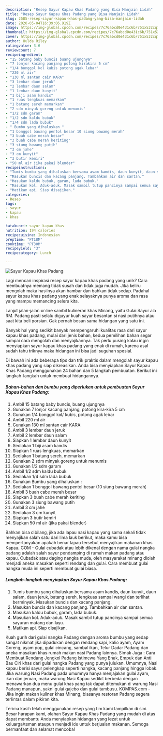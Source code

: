 ```yaml
---
description: "Resep Sayur Kapau Khas Padang yang Bisa Manjain Lidah"
title: "Resep Sayur Kapau Khas Padang yang Bisa Manjain Lidah"
slug: 2585-resep-sayur-kapau-khas-padang-yang-bisa-manjain-lidah
date: 2020-05-04T16:39:06.919Z
image: https://img-global.cpcdn.com/recipes/7c76abcd0e431c6b/751x532cq70/sayur-kapau-khas-padang-foto-resep-utama.jpg
thumbnail: https://img-global.cpcdn.com/recipes/7c76abcd0e431c6b/751x532cq70/sayur-kapau-khas-padang-foto-resep-utama.jpg
cover: https://img-global.cpcdn.com/recipes/7c76abcd0e431c6b/751x532cq70/sayur-kapau-khas-padang-foto-resep-utama.jpg
author: Hulda Riley
ratingvalue: 3.6
reviewcount: 7
recipeingredient:
- "15 batang baby buncis buang ujungnya"
- "7 lonjor kacang panjang potong kirakira 5 cm"
- "1/4 bonggol kol kubis potong agak lebar"
- "220 ml air"
- "130 ml santan cair KARA"
- "3 lembar daun jeruk"
- "2 lembar daun salam"
- "1 lembar daun kunyit"
- "1 biji asam kandis"
- "1 ruas lengkuas memarkan"
- "1 batang sereh memarkan"
- "2 sdm minyak goreng untuk menumis"
- "1/2 sdm garam"
- "1/2 sdm kaldu bubuk"
- "1/4 sdm lada bubuk"
- " Bumbu yang dihaluskan "
- "1 bonggol bawang pentol besar 10 siung bawang merah"
- "3 buah cabe merah besar"
- "3 buah cabe merah keriting"
- "3 siung bawang putih"
- "3 cm jahe"
- "3 cm kunyit"
- "3 butir kemiri"
- "50 ml air jika pakai blender"
recipeinstructions:
- "Tumis bumbu yang dihaluskan bersama asam kandis, daun kunyit, daun salam, daun jeruk, batang sereh, lengkuas sampai wangi dan terlihat berminyak. Masukan buncis dan kacang panjang."
- "Masukan buncis dan kacang panjang. Tambahkan air dan santan."
- "Masukan kaldu bubuk, garam, lada bubuk."
- "Masukan kol. Aduk-aduk. Masak sambil tutup pancinya sampai semua sayuran matang dan layu."
- "Matikan api. Siap disajikan."
categories:
- Resep
tags:
- sayur
- kapau
- khas

katakunci: sayur kapau khas 
nutrition: 194 calories
recipecuisine: Indonesian
preptime: "PT18M"
cooktime: "PT30M"
recipeyield: "3"
recipecategory: Lunch

---
```



![Sayur Kapau Khas Padang](https://img-global.cpcdn.com/recipes/7c76abcd0e431c6b/751x532cq70/sayur-kapau-khas-padang-foto-resep-utama.jpg)

Lagi mencari inspirasi resep sayur kapau khas padang yang unik? Cara membuatnya memang tidak susah dan tidak juga mudah. Jika keliru mengolah maka hasilnya akan hambar dan bahkan tidak sedap. Padahal sayur kapau khas padang yang enak selayaknya punya aroma dan rasa yang mampu memancing selera kita.

Lanjut jalan-jalan online sambil kulineran khas Minang, yaitu Gulai Sayur ala RM. Padang pasti selalu diguyur kuah sayur besantan si nasi putihnya atau saat kita beli porsian. Gak pernah bosan sama hidangan yang satu ini.

Banyak hal yang sedikit banyak mempengaruhi kualitas rasa dari sayur kapau khas padang, mulai dari jenis bahan, kedua pemilihan bahan segar sampai cara mengolah dan menyajikannya. Tak perlu pusing kalau ingin menyiapkan sayur kapau khas padang yang enak di rumah, karena asal sudah tahu triknya maka hidangan ini bisa jadi suguhan spesial.


Di bawah ini ada beberapa tips dan trik praktis dalam mengolah sayur kapau khas padang yang siap dikreasikan. Anda bisa menyiapkan Sayur Kapau Khas Padang menggunakan 24 bahan dan 5 langkah pembuatan. Berikut ini langkah-langkah untuk membuat hidangannya.

<!--inarticleads1-->

##### Bahan-bahan dan bumbu yang diperlukan untuk pembuatan Sayur Kapau Khas Padang:

1. Ambil 15 batang baby buncis, buang ujungnya
1. Gunakan 7 lonjor kacang panjang, potong kira-kira 5 cm
1. Gunakan 1/4 bonggol kol/ kubis, potong agak lebar
1. Ambil 220 ml air
1. Gunakan 130 ml santan cair KARA
1. Ambil 3 lembar daun jeruk
1. Ambil 2 lembar daun salam
1. Siapkan 1 lembar daun kunyit
1. Sediakan 1 biji asam kandis
1. Siapkan 1 ruas lengkuas, memarkan
1. Sediakan 1 batang sereh, memarkan
1. Gunakan 2 sdm minyak goreng untuk menumis
1. Gunakan 1/2 sdm garam
1. Ambil 1/2 sdm kaldu bubuk
1. Sediakan 1/4 sdm lada bubuk
1. Gunakan  Bumbu yang dihaluskan :
1. Sediakan 1 bonggol bawang pentol besar (10 siung bawang merah)
1. Ambil 3 buah cabe merah besar
1. Siapkan 3 buah cabe merah keriting
1. Gunakan 3 siung bawang putih
1. Ambil 3 cm jahe
1. Sediakan 3 cm kunyit
1. Siapkan 3 butir kemiri
1. Siapkan 50 ml air (jika pakai blender)


Bahkan bisa dibilang, jika ada lapau nasi kapau yang sama sekali tidak menyajikan salah satu dari lima lauk berikut, maka kamu bisa mempertanyakan apakah benar lapau tersebut menyajikan makanan khas Kapau. COM - Gulai cubadak atau lebih dikenal dengan nama gulai nangka padang adalah salah sayur pendamping di rumah makan padang atau kapau. Cubadak atau daging nangka muda, oleh masyarakat minang diolah menjadi aneka masakan seperti rendang dan gulai. Cara membuat gulai nangka muda ini seperti membuat gulai biasa. 

<!--inarticleads2-->

##### Langkah-langkah menyiapkan Sayur Kapau Khas Padang:

1. Tumis bumbu yang dihaluskan bersama asam kandis, daun kunyit, daun salam, daun jeruk, batang sereh, lengkuas sampai wangi dan terlihat berminyak. Masukan buncis dan kacang panjang.
1. Masukan buncis dan kacang panjang. Tambahkan air dan santan.
1. Masukan kaldu bubuk, garam, lada bubuk.
1. Masukan kol. Aduk-aduk. Masak sambil tutup pancinya sampai semua sayuran matang dan layu.
1. Matikan api. Siap disajikan.


Kuah gurih dari gulai nangka Padang dengan aroma bumbu yang sedap sangat nikmat jika dipadukan dengan rendang sapi, kalio ayam, Ayam Goreng, ayam pop, gulai cincang, sambal ikan, Telur Dadar Padang dan aneka masakan khas rumah makan nasi Padang lainnya. Simak Juga : Cara Membuat Rendang Jengkol Padang Istimewa Yang Enak, Empuk dan Anti Bau Ciri khas dari gulai nangka Padang yang punya julukan. Umumnya, Nasi kapau berisi sayur pelengkap seperti nangka, kacang panjang hingga lobak. Jika warung Nasi Padang pada umumnya hanya menjajakan gulai ayam, ikan dan jeroan, maka warung Nasi Kapau sedikit berbeda dengan menawarkan dua menu gulai khas yang tak dapat ditemukan di warung Nasi Padang manapun, yakni gulai gajebo dan gulai tambusu. KOMPAS.com - Jika ingin makan kuliner khas Minang, biasanya restoran Padang segera terlintas dalam pikiran kita. 

Terima kasih telah menggunakan resep yang tim kami tampilkan di sini. Besar harapan kami, olahan Sayur Kapau Khas Padang yang mudah di atas dapat membantu Anda menyiapkan hidangan yang lezat untuk keluarga/teman ataupun menjadi ide untuk berjualan makanan. Semoga bermanfaat dan selamat mencoba!
